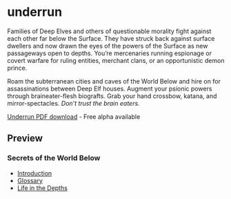 # underrun

Families of Deep Elves and others of questionable morality fight against each other far below the Surface. They have struck back against surface dwellers and now drawn the eyes of the powers of the Surface as new passageways open to depths.  You’re mercenaries running espionage or covert warfare for ruling entities, merchant clans, or an opportunistic demon prince.

Roam the subterranean cities and caves of the World Below and hire on for assassinations between Deep Elf houses. Augment your psionic powers through braineater-flesh biografts. Grab your hand crossbow, katana, and mirror-spectacles.  _Don’t trust the brain eaters._

[Underrun PDF download](https://widderslainte.itch.io/underrun) - Free alpha available

## Preview

### Secrets of the World Below

* [Introduction](01_introduction/README.md)
* [Glossary](10_misc/glossary.md)
* [Life in the Depths](07_adventuring/README.md)

